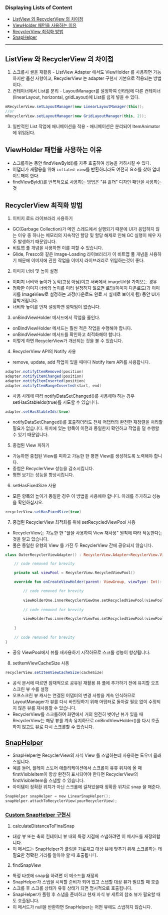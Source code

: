 ### Displaying Lists of Content
- [ListView 와 RecyclerView 의 차이점](#listview-와-recyclerview-의-차이점)
- [ViewHolder 패턴을 사용하는 이유](#viewholder-패턴을-사용하는-이유)
- [RecyclerView 최적화 방법](#recyclerview-최적화-방법)
- [SnapHelper](#snaphelper)

---

## ListView 와 RecyclerView 의 차이점
1. 스크롤시 셀을 재활용 - ListView Adapter 에서도 ViewHolder 를 사용하면 가능하지만 옵션 사항이고, RecyclerView 는 adapter 구현시 기본으로 적용되는 방법이다.
2. 컨테이너에서 List를 분리 - LayoutManager를 설정하여 런타임에 다른 컨테이너(linearLayout, horizontal, gridLayout)에 List를 쉽게 넣을 수 있다.
```java
mRecyclerView.setLayoutManager(new LinearLayoutManager(this));
//or
mRecyclerView.setLayoutManager(new GridLayoutManager(this, 2));
```
3. 일반적인 List 작업에 애니메이션을 적용 - 애니메이션은 분리되어 ItemAnimator에 위임된다.

## ViewHolder 패턴을 사용하는 이유
- 스크롤하는 동안 findViewById()를 자주 호출하여 성능을 저하시킬 수 있다.
- 어댑터가 재활용을 위해 `inflated view`를 반환하더라도 여전히 요소를 찾아 업데이트해야 한다.
- findViewById()를 반복적으로 사용하는 방법은 "뷰 홀더" 디자인 패턴을 사용하는 것

## RecyclerView 최적화 방법
1. 이미지 로드 라이브러리 사용하기
- GC(Garbage Collection)가 메인 스레드에서 실행되기 때문에 UI가 응답하지 않는 이유 중 하나는 메모리의 지속적인 할당 및 할당 해제로 인해 GC 실행이 매우 자주 발생하기 때문입니다.
- 비트맵 풀 개념을 사용하면 이를 피할 수 있습니다.
- Glide, Fresco와 같은 Image-Loading 라이브러리가 이 비트맵 풀 개념을 사용하기 때문에 이미지에 관한 작업을 이미지 라이브러리로 위임하는것이 좋다.
2. 이미지 너비 및 높이 설정
- 이미지 너비와 높이가 동적(고정 아님)이고 서버에서 imageUrl을 가져오는 경우
- 정확한 이미지 너비와 높이를 미리 설정하지 않으면 로딩(이미지 다운로드)과 이미지를 ImageView로 설정하는 과정(다운로드 완료 시 실제로 보이게 됨) 동안 UI가 깜박거립니다.
- 너비와 높이를 먼저 설정하면 깜박임이 없습니다.
3. onBindViewHolder 메서드에서 작업을 줄인다.
-  onBindViewHolder 메서드는 훨씬 적은 작업을 수행해야 합니다. 
-  onBindViewHolder 메서드를 확인하고 최적화해야 합니다. 
-  이렇게 하면 RecyclerView가 개선되는 것을 볼 수 있습니다.
4. RecyclerView API의 Notify 사용
- remove, update, add 작업이 있을 때마다 Notify Item API를 사용합니다.
```java
adapter.notifyItemRemoved(position)
adapter.notifyItemChanged(position)
adapter.notifyItemInserted(position)
adapter.notifyItemRangeInserted(start, end)
```
- 사용 사례에 따라 notifyDataSetChanged()를 사용해야 하는 경우 setHasStableIds(true)를 시도할 수 있습니다.
```java
adapter.setHasStableIds(true)
```
- notifyDataSetChanged()를 호출하더라도 전체 어댑터의 완전한 재정렬을 처리할 필요가 없습니다. 위치에 있는 항목이 이전과 동일한지 확인하고 작업을 덜 수행할 수 있기 때문입니다.
5. 중첩된 View 피하기
- 가능하면 중첩된 View를 피하고 가능한 한 평면 View를 생성하도록 노력해야 합니다.
- 중첩은 RecyclerView 성능을 감소시킵니다. 
- 평면 보기는 성능을 향상시킵니다.
6. setHasFixedSize 사용
- 모든 항목의 높이가 동일한 경우 이 방법을 사용해야 합니다. 아래를 추가하고 성능을 확인하십시오.
```java
recyclerView.setHasFixedSize(true)
```
7. 중첩된 RecyclerView 최적화를 위해 setRecycledViewPool 사용
- RecyclerView는 가능한 한 "풀을 사용하여 View 재사용" 원칙에 따라 작동한다는 것을 알고 있습니다.
- 풀은 동일한 유형의 View 를 가진 두 RecyclerView 간에 공유되지 않습니다.
```kotlin
class OuterRecyclerViewAdapter() : RecyclerView.Adapter<RecyclerView.ViewHolder>() {

    // code removed for brevity

    private val viewPool = RecyclerView.RecycledViewPool()

    override fun onCreateViewHolder(parent: ViewGroup, viewType: Int): RecyclerView.ViewHolder {

        // code removed for brevity
        
        viewHolderOne.innerRecyclerViewOne.setRecycledViewPool(viewPool)
        
        // code removed for brevity

        viewHolderTwo.innerRecyclerViewTwo.setRecycledViewPool(viewPool)
        
    }
    
    // code removed for brevity
}
```
- 공유 ViewPool에서 뷰를 재사용하기 시작하므로 스크롤 성능이 향상됩니다.

8. setItemViewCacheSize 사용
```java
recyclerView.setItemViewCacheSize(cacheSize)
```
- 공식 문서에 따르면 잠재적으로 공유된 재활용 뷰 풀에 추가하기 전에 유지할 오프스크린 뷰 수를 설정
- 오프스크린 뷰 캐시는 연결된 어댑터의 변경 사항을 계속 인식하므로 LayoutManager가 뷰를 다시 바인딩하기 위해 어댑터로 돌아갈 필요 없이 수정되지 않은 뷰를 재사용할 수 있습니다.
-  RecyclerView를 스크롤하여 화면에서 거의 완전히 벗어난 뷰가 있을 때 RecyclerView는 해당 뷰를 계속 유지하므로 onBindViewHolder()를 다시 호출하지 않고도 뷰로 다시 스크롤할 수 있습니다.

## [SnapHelper](https://blog.mindorks.com/using-snaphelper-in-recyclerview-fc616b6833e8)
- SnapHelper는 RecyclerView의 자식 View 를 스냅하는데 사용하는 도우미 클래스입니다. 
- 예를 들어, 플레이 스토어 애플리케이션에서 스크롤이 유휴 위치에 올 때 firstVisibleItem이 항상 완전히 표시되어야 한다면 RecyclerView의 firstVisibleItem을 스냅할 수 있습니다.
- 아이템이 정확환 위치가 아닌 스크롤에 걸쳐있을때 정확환 위치로 snap 을 해준다.

```kotlin
SnapHelper snapHelper = new LinearSnapHelper();
snapHelper.attachToRecyclerView(yourRecyclerView);
```

### [Custom SnapHelper 구현시](https://github.com/MindorksOpenSource/SnapHelperExample)
1. calculateDistanceToFinalSnap 
- 대상 뷰 또는 축의 컨테이너 뷰 내의 특정 지점에 스냅하려면 이 메서드를 재정의합니다.
- 이 메서드는 SnapHelper가 플링을 가로채고 대상 뷰에 맞추기 위해 스크롤하는 데 필요한 정확한 거리를 알아야 할 때 호출됩니다.

2. findSnapView
- 특정 타겟에 snap을 하려면 이 메소드를 재정의
- SnapHelper가 스냅을 시작할 준비가 되어 있고 스냅할 대상 뷰가 필요할 때 호출
- 스크롤 후 스크롤 상태가 유휴 상태가 되면 명시적으로 호출됩니다.
- SnapHelper가 플링 후 스냅을 준비하고 현재 자식 뷰 세트의 참조 뷰가 필요할 때도 호출됩니다.
- 이 메서드가 null을 반환하면 SnapHelper는 어떤 뷰에도 스냅하지 않습니다.
